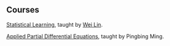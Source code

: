 ## Courses

[Statistical Learning](https://wqgcx.github.io/courses/statistical_learning.pdf), taught by [Wei Lin](https://www.math.pku.edu.cn/teachers/linw/).

[Applied Partial Differential Equations](https://wqgcx.github.io/courses/apde.pdf), taught by Pingbing Ming.
